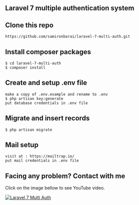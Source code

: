 ## Laravel 7 multiple authentication system

## Clone this repo
```
https://github.com/samironbarai/laravel-7-multi-auth.git
```

## Install composer packages
```
$ cd laravel-7-multi-auth
$ composer install
```

## Create and setup .env file
```
make a copy of .env.example and rename to .env
$ php artisan key:generate
put database credentials in .env file
```

## Migrate and insert records
```
$ php artisan migrate
```

## Mail setup 
```
visit at : https://mailtrap.io/
put mail credentials in .env file
```

## Facing any problem? Contact with me

Click on the image bellow to see YouTube video.

[![Laravel 7 Multi Auth](https://img.youtube.com/vi/qXYa-TIrzr8/0.jpg)](https://www.youtube.com/watch?v=qXYa-TIrzr8) 

 
